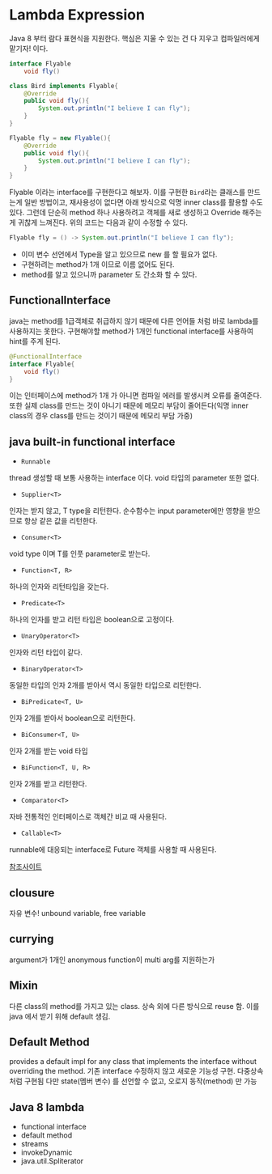 # Lambda Expression

Java 8 부터 람다 표현식을 지원한다.
핵심은 지울 수 있는 건 다 지우고 컴파일러에게 맡기자! 이다.

```java
interface Flyable
    void fly()

class Bird implements Flyable{
    @Override
    public void fly(){
        System.out.println("I believe I can fly");
    }
}

Flyable fly = new Flyable(){
    @Override
    public void fly(){
        System.out.println("I believe I can fly");
    }
}
``` 

Flyable 이라는 interface를 구현한다고 해보자. 이를 구현한 ``Bird``라는 클래스를 만드는게 일반 방법이고,
재사용성이 없다면 아래 방식으로 익명 inner class를 활용할 수도 있다. 그런데 단순히 method 하나 사용하려고
객체를 새로 생성하고 Override 해주는 게 귀찮게 느껴진다. 위의 코드는 다음과 같이 수정할 수 있다.

```java
Flyable fly = () -> System.out.println("I believe I can fly");
```

- 이미 변수 선언에서 Type을 알고 있으므로 new 를 할 필요가 없다.
- 구현하려는 method가 1개 이므로 이름 없어도 된다.
- method를 알고 있으니까 parameter 도 간소화 할 수 있다.

## FunctionalInterface

java는 method를 1급객체로 취급하지 않기 때문에 다른 언어들 처럼 바로 lambda를 사용하지는 못한다.
구현해야할 method가 1개인 functional interface를 사용하여 hint를 주게 된다.

```java
@FunctionalInterface
interface Flyable{
    void fly()
}
```

이는 인터페이스에 method가 1개 가 아니면 컴파일 에러를 발생시켜 오류를 줄여준다.
또한 실제 class를 만드는 것이 아니기 때문에 메모리 부담이 줄어든다(익명 inner class의 경우 class를 만드는 것이기 때문에 메모리 부담 가중)

## java built-in functional interface

- ``Runnable``

thread 생성할 때 보통 사용하는 interface 이다.
void 타입의 parameter 또한 없다.

- ``Supplier<T>``

인자는 받지 않고, T type을 리턴한다. 순수함수는 input parameter에만 영향을 받으므로
항상 같은 값을 리턴한다.

- ``Consumer<T>``

void type 이며 T를 인풋 parameter로 받는다.

- ``Function<T, R>``

하나의 인자와 리턴타입을 갖는다.

- ``Predicate<T>``

하나의 인자를 받고 리턴 타입은 boolean으로 고정이다.

- ``UnaryOperator<T>``

인자와 리턴 타입이 같다.

- ``BinaryOperator<T>``

동일한 타입의 인자 2개를 받아서 역시 동일한 타입으로 리턴한다.

- ``BiPredicate<T, U>``

인자 2개를 받아서 boolean으로 리턴한다.

- ``BiConsumer<T, U>``

인자 2개를 받는 void 타입

- ``BiFunction<T, U, R>``

인자 2개를 받고 리턴한다.

- ``Comparator<T>``

자바 전통적인 인터페이스로 객체간 비교 때 사용된다.

- ``Callable<T>``

runnable에 대응되는 interface로 Future 객체를 사용할 때 사용된다.

[참조사이트](http://multifrontgarden.tistory.com/125?category=471239)

## clousure

자유 변수! unbound variable, free variable

## currying

argument가 1개인 anonymous function이 multi arg를 지원하는가

## Mixin

다른 class의 method를 가지고 있는 class. 상속 외에 다른 방식으로 reuse 함.
이를 java 에서 받기 위해 default 생김.

## Default Method

provides a default impl for any class that implements the interface without overriding the method.
기존 interface 수정하지 않고 새로운 기능성 구현. 다중상속처럼 구현됨
다만 state(멤버 변수) 를 선언할 수 없고, 오로지 동작(method) 만 가능

## Java 8 lambda

- functional interface
- default method
- streams
- invokeDynamic
- java.util.Spliterator